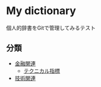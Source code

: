 # My dictionary

個人的辞書をGitで管理してみるテスト

## 分類

* [金融関連](FINANCE.md)
    * [テクニカル指標](TECHNICAL_INDICATORS.md)
* [技術関連](TECH.md)
